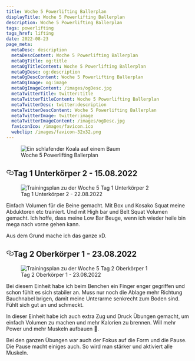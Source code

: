 ```yaml
---
title: Woche 5 Powerlifting Ballerplan
displayTitle: Woche 5 Powerlifting Ballerplan
description: Woche 5 Powerlifting Ballerplan
tags: powerlifting
tags_href: lifting
date: 2022-08-23
page_meta:
  metaDesc: description
  metaDescContent: Woche 5 Powerlifting Ballerplan
  metaOgTitle: og:title
  metaOgTitleContent: Woche 5 Powerlifting Ballerplan
  metaOgDesc: og:description
  metaOgDescContent: Woche 5 Powerlifting Ballerplan
  metaOgImage: og:image
  metaOgImageContent: /images/ogDesc.jpg
  metaTwitterTitle: twitter:title
  metaTwitterTitleContent: Woche 5 Powerlifting Ballerplan
  metaTwitterDesc: twitter:description
  metaTwitterDescContent: Woche 5 Powerlifting Ballerplan
  metaTwitterImage: twitter:image
  metaTwitterImageContent: /images/ogDesc.jpg
  faviconIco: /images/favicon.ico
  webclip: /images/favicon-32x32.png
---
```


<figure>

<img src="/images/woche-5/ein-schlafender-koala-auf-einem-baum.jpg" alt="Ein schlafender Koala auf einem Baum">
<figcaption>Woche 5 Powerlifting Ballerplan</figcaption>

</figure>

<h2 style="position: relative;" id="tag-1"><a href="#tag-1" aria-label="tag 1 Permalink" class="blog-header-link before"><svg aria-hidden="true" focusable="false" height="20" version="1.1" viewbox="0 0 16 16" width="20"><path fill-rule="evenodd" d="M4 9h1v1H4c-1.5 0-3-1.69-3-3.5S2.55 3 4 3h4c1.45 0 3 1.69 3 3.5 0 1.41-.91 2.72-2 3.25V8.59c.58-.45 1-1.27 1-2.09C10 5.22 8.98 4 8 4H4c-.98 0-2 1.22-2 2.5S3 9 4 9zm9-3h-1v1h1c1 0 2 1.22 2 2.5S13.98 12 13 12H9c-.98 0-2-1.22-2-2.5 0-.83.42-1.64 1-2.09V6.25c-1.09.53-2 1.84-2 3.25C6 11.31 7.55 13 9 13h4c1.45 0 3-1.69 3-3.5S14.5 6 13 6z"></path></svg></a>Tag 1 Unterkörper 2 - 15.08.2022</h2>

<figure>

<img class="img-fluid" src="/images/woche-5/woche-5-tag-1-uk-2.png" alt="Trainingsplan zu der Woche 5 Tag 1 Unterkörper 2">
<figcaption>Tag 1 Unterkörper 2 - 22.08.2022</figcaption>

</figure>

Einfach Volumen für die Beine gemacht. Mit Box und Kosako Squat meine Abduktoren etc trainiert. Und mit High bar und Belt Squat Volumen gemacht. Ich hoffe, dass meine Low Bar Beuge, wenn ich wieder heile bin mega nach vorne gehen kann.

Aus dem Grund mache ich das ganze xD.

<h2 style="position: relative;" id="tag-2"><a href="#tag-2" aria-label="tag 2 Permalink" class="blog-header-link before"><svg aria-hidden="true" focusable="false" height="20" version="1.1" viewbox="0 0 16 16" width="20"><path fill-rule="evenodd" d="M4 9h1v1H4c-1.5 0-3-1.69-3-3.5S2.55 3 4 3h4c1.45 0 3 1.69 3 3.5 0 1.41-.91 2.72-2 3.25V8.59c.58-.45 1-1.27 1-2.09C10 5.22 8.98 4 8 4H4c-.98 0-2 1.22-2 2.5S3 9 4 9zm9-3h-1v1h1c1 0 2 1.22 2 2.5S13.98 12 13 12H9c-.98 0-2-1.22-2-2.5 0-.83.42-1.64 1-2.09V6.25c-1.09.53-2 1.84-2 3.25C6 11.31 7.55 13 9 13h4c1.45 0 3-1.69 3-3.5S14.5 6 13 6z"></path></svg></a>Tag 2 Oberkörper 1 - 23.08.2022</h2>

<figure>

<img class="img-fluid" src="/images/woche-5/woche-5-tag-2-ok-1.png" alt="Trainingsplan zu der Woche 5 Tag 2 Oberkörper 1">
<figcaption>Tag 2 Oberkörper 1 - 23.08.2022</figcaption>

</figure>

Bei diesem Einheit habe ich beim Benchen ein Finger enger gegriffen und schon fühlt es sich stabiler an. Muss nur noch die Ablage mehr Richtung Bauchnabel brigen, damit meine Unterarme senkrecht zum Boden sind. Fühlt sich gut an und schmeckt.

In dieser Einheit habe ich auch extra Zug und Druck Übungen gemacht, um einfach Volumen zu machen und mehr Kalorien zu brennen. Will mehr Power und mehr Muskeln aufbauen 😤.

Bei den ganzen Übungen war auch der Fokus auf die Form und die Pause. Die Pause macht einiges auch. So wird man stärker und aktiviert alle Muskeln.
